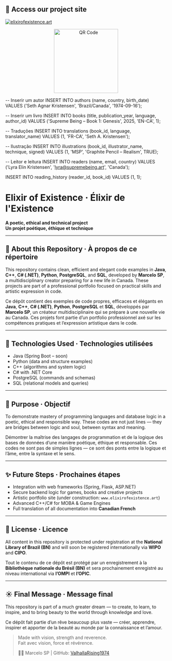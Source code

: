 ## 🔗 Access our project site

[![elixirofexistence.art](https://img.shields.io/badge/Visit-Website-blue)](https://elixirofexistence.art)

<p align="center">
  <img src="https://raw.githubusercontent.com/SeuUsuario/SeuRepositorio/main/elixirofexistence_qrcode.png" alt="QR Code" width="200"/>
</p>



-- Inserir um autor
INSERT INTO authors (name, country, birth_date)
VALUES ('Seth Agnar Kristensen', 'Brazil/Canada', '1974-09-16');

-- Inserir um livro
INSERT INTO books (title, publication_year, language, author_id)
VALUES ('Supreme Being – Book 1: Genesis', 2025, 'EN-CA', 1);

-- Traduções
INSERT INTO translations (book_id, language, translator_name)
VALUES (1, 'FR-CA', 'Seth A. Kristensen');

-- Ilustração
INSERT INTO illustrations (book_id, illustrator_name, technique, signed)
VALUES (1, 'MSP', 'Graphite Pencil – Realism', TRUE);

-- Leitor e leitura
INSERT INTO readers (name, email, country)
VALUES ('Lyra Elin Kristensen', 'lyra@supremebeing.art', 'Canada');

INSERT INTO reading_history (reader_id, book_id)
VALUES (1, 1);

# Elixir of Existence · Élixir de l'Existence

**A poetic, ethical and technical project**  
**Un projet poétique, éthique et technique**

---

## 🌱 About this Repository · À propos de ce répertoire

This repository contains clean, efficient and elegant code examples in **Java**, **C++**, **C# (.NET)**, **Python**, **PostgreSQL**, and **SQL**, developed by **Marcelo SP**, a multidisciplinary creator preparing for a new life in Canada. These projects are part of a professional portfolio focused on practical skills and artistic expression in code.

Ce dépôt contient des exemples de code propres, efficaces et élégants en **Java**, **C++**, **C# (.NET)**, **Python**, **PostgreSQL** et **SQL**, développés par **Marcelo SP**, un créateur multidisciplinaire qui se prépare à une nouvelle vie au Canada. Ces projets font partie d’un portfolio professionnel axé sur les compétences pratiques et l’expression artistique dans le code.

---

## 🧪 Technologies Used · Technologies utilisées

- Java (Spring Boot – soon)
- Python (data and structure examples)
- C++ (algorithms and system logic)
- C# with .NET Core
- PostgreSQL (commands and schemas)
- SQL (relational models and queries)

---

## 🎯 Purpose · Objectif

To demonstrate mastery of programming languages and database logic in a poetic, ethical and responsible way. These codes are not just lines — they are bridges between logic and soul, between syntax and meaning.

Démontrer la maîtrise des langages de programmation et de la logique des bases de données d’une manière poétique, éthique et responsable. Ces codes ne sont pas de simples lignes — ce sont des ponts entre la logique et l’âme, entre la syntaxe et le sens.

---

## ✨ Future Steps · Prochaines étapes

- Integration with web frameworks (Spring, Flask, ASP.NET)
- Secure backend logic for games, books and creative projects
- Artistic portfolio site (under construction: `www.elixirofexistence.art`)
- Advanced C++/C# for MOBA & Game Engines
- Full translation of all documentation into **Canadian French**

---

## 🔐 License · Licence

All content in this repository is protected under registration at the **National Library of Brazil (BN)** and will soon be registered internationally via **WIPO** and **CIPO**.

Tout le contenu de ce dépôt est protégé par un enregistrement à la **Bibliothèque nationale du Brésil (BN)** et sera prochainement enregistré au niveau international via **l’OMPI** et **l’OPIC**.

---

## ☀️ Final Message · Message final

This repository is part of a much greater dream — to create, to learn, to inspire, and to bring beauty to the world through knowledge and love.

Ce dépôt fait partie d’un rêve beaucoup plus vaste — créer, apprendre, inspirer et apporter de la beauté au monde par la connaissance et l’amour.

> Made with vision, strength and reverence.  
> Fait avec vision, force et révérence.  
>  
> ✍🏻 Marcelo SP | GitHub: [ValhallaRising1974](https://github.com/ValhallaRising1974)
